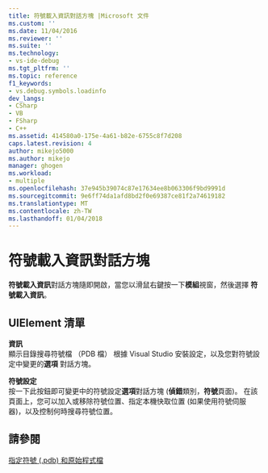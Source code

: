 ```yaml
---
title: 符號載入資訊對話方塊 |Microsoft 文件
ms.custom: ''
ms.date: 11/04/2016
ms.reviewer: ''
ms.suite: ''
ms.technology:
- vs-ide-debug
ms.tgt_pltfrm: ''
ms.topic: reference
f1_keywords:
- vs.debug.symbols.loadinfo
dev_langs:
- CSharp
- VB
- FSharp
- C++
ms.assetid: 414580a0-175e-4a61-b82e-6755c8f7d208
caps.latest.revision: 4
author: mikejo5000
ms.author: mikejo
manager: ghogen
ms.workload:
- multiple
ms.openlocfilehash: 37e945b39074c87e17634ee8b063306f9bd9991d
ms.sourcegitcommit: 9e6ff74da1afd8bd2f0e69387ce81f2a74619182
ms.translationtype: MT
ms.contentlocale: zh-TW
ms.lasthandoff: 01/04/2018
---
```

# <a name="symbol-load-information-dialog-box"></a>符號載入資訊對話方塊
**符號載入資訊**對話方塊隨即開啟，當您以滑鼠右鍵按一下**模組**視窗，然後選擇 **符號載入資訊**。  
  
## <a name="uielement-list"></a>UIElement 清單  
 **資訊**  
 顯示目錄搜尋符號檔 （PDB 檔） 根據 Visual Studio 安裝設定，以及您對符號設定中變更的**選項** 對話方塊。  
  
 **符號設定**  
 按一下此按鈕即可變更中的符號設定**選項**對話方塊 (**偵錯**類別，**符號**頁面)。 在該頁面上，您可以加入或移除符號位置、指定本機快取位置 (如果使用符號伺服器)，以及控制何時搜尋符號位置。  
  
## <a name="see-also"></a>請參閱  
 [指定符號 (.pdb) 和原始程式檔](../debugger/specify-symbol-dot-pdb-and-source-files-in-the-visual-studio-debugger.md)